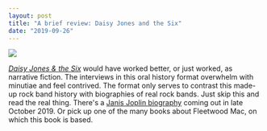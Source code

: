 ```yaml
---
layout: post
title: "A brief review: Daisy Jones and the Six"
date: "2019-09-26"
---
```


![](images/51zVMq4SniL._SX329_BO1204203200_-133x200.jpg)

_[Daisy Jones & the Six](https://www.goodreads.com/book/photo/40597810-daisy-jones-the-six)_ [](https://www.goodreads.com/book/photo/40597810-daisy-jones-the-six) would have worked better, or just worked, as narrative fiction. The interviews in this oral history format overwhelm with minutiae and feel contrived. The format only serves to contrast this made-up rock band history with biographies of real rock bands. Just skip this and read the real thing. There's a [Janis Joplin biography](https://www.goodreads.com/book/show/43821567-janis?from_search=true) coming out in late October 2019. Or pick up one of the many books about Fleetwood Mac, on which this book is based.
